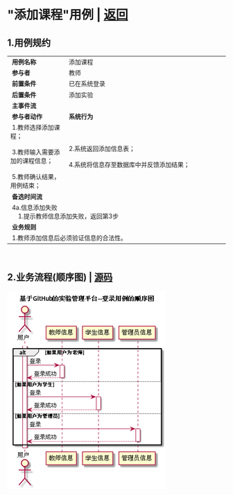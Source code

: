 # "添加课程"用例 | [返回](../README.md#6)

## 1.用例规约

<table>
    <tr>
        <td width="150"> <b>&nbsp;用例名称</b></td>
        <td colspan="2" width="700">&nbsp;添加课程</td>
    </tr>
    <tr>
        <td width="150"> <b>&nbsp;参与者</b></td>
        <td colspan="2" width="700">&nbsp;教师</td>
    </tr>
    <tr>
        <td width="150"> <b>&nbsp;前置条件</b></td>
        <td colspan="2" width="700">&nbsp;已在系统登录</td>
    </tr>
    <tr>
        <td width="150"> <b>&nbsp;后置条件</b></td>
        <td colspan="2" width="700">&nbsp;添加实验</td>
    </tr>
    <tr>
        <td colspan="3" width="200"> <b>&nbsp;主事件流</b></td>
    </tr>
    <tr>
        <td colspan="2" width="180"> <b>&nbsp;参与者动作</b></td>
        <td width="410"> <b>&nbsp;系统行为</b></td>
    </tr>
    <tr>
        <td colspan="2" width="180">
            <span>&nbsp;1.教师选择添加课程；</span>
            <br>
            <span>&nbsp;</span>
            <br>
            <span>&nbsp;3.教师输入需要添加的课程信息；</span>
            <br>
            <span>&nbsp;</span>
            <br>
            <span>&nbsp;5.教师确认结果，用例结束；</span>
        </td>
        <td width="480">
            <span>&nbsp;</span>
            <br>
            <span>&nbsp;2.系统返回添加信息表；</span>
            <br>
            <span>&nbsp;</span>
            <br>
            <span>&nbsp;4.系统将信息存至数据库中并反馈添加结果；</span>
            <br>
            <span>&nbsp;</span>
        </td>
    </tr>
    <tr>
        <td colspan="3" width="200"> <b>&nbsp;备选时间流</b></td>
    </tr>
    <tr>
        <td colspan="3" width="200">
            <span>&nbsp;4a.信息添加失败</span>
            <br>
            <span>&nbsp;&emsp;1.提示教师信息添加失败，返回第3步</span>
        </td>
    </tr>
    <tr>
        <td colspan="3" width="200"> <b>&nbsp;业务规则</b></td>
    </tr>
    <tr>
        <td colspan="3" width="200">
            <span>&nbsp;1.教师添加信息后必须验证信息的合法性。</span>
        </td>
    </tr>
</table>

<br>

## 2.业务流程(顺序图) | [源码](../puml/LoginInfo.puml)
![img](../picture/LoginInfoSe.png)